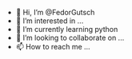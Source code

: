 - 👋 Hi, I’m @FedorGutsch
- 👀 I’m interested in ...
- 🌱 I’m currently learning python
- 💞️ I’m looking to collaborate on ...
- 📫 How to reach me ...

<!---
FedorGutsch/FedorGutsch is a ✨ special ✨ repository because its `README.md` (this file) appears on your GitHub profile.
You can click the Preview link to take a look at your changes.
--->
